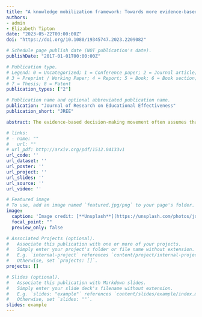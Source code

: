 ```yaml
---
title: "A knowledge mobilization framework: Towards more evidence-based statistical communication practices in education research"
authors: 
- admin
- Elizabeth Tipton
date: "2023-05-22T00:00:00Z"
doi: "https://doi.org/10.1080/19345747.2023.2209082"

# Schedule page publish date (NOT publication's date).
publishDate: "2017-01-01T00:00:00Z"

# Publication type.
# Legend: 0 = Uncategorized; 1 = Conference paper; 2 = Journal article;
# 3 = Preprint / Working Paper; 4 = Report; 5 = Book; 6 = Book section;
# 7 = Thesis; 8 = Patent
publication_types: ["2"]

# Publication name and optional abbreviated publication name.
publication: "Journal of Research on Educational Effectiveness"
publication_short: "JREE"

abstract: The evidence-based decision-making movement often assumes that once evidence is available (e.g., via the What Works Clearinghouse), decision-makers will integrate it into their practice. Research-practice partnership studies have shown this is not always true. In this paper, we argue that instead of assuming research will be useful and used, we should directly study strategies for disseminating evidence and mobilizing knowledge. We present a framework for organizing knowledge mobilization research into three facets: (1) examining norms embedded in evidence we communicate, (2) descriptively understanding how decision-makers reason about this evidence as well as their varied decision-making needs, and (3) prescriptively developing and evaluating communication strategies that facilitate better use of evidence by decision-makers. We delineate this three-faceted framework — normative, descriptive, prescriptive — and demonstrate how it considers the perspectives and priorities of both researchers and decision-makers. Focusing on a case study—of how statistical evidence is conveyed by clearinghouses—we point to existing evidence in education and other fields such as data visualization and cognitive psychology that should inform our communication practices and identify areas where further knowledge mobilization research is needed.

# links:
# - name: ""
#   url: ""
# url_pdf: http://arxiv.org/pdf/1512.04133v1
url_code: ''
url_dataset: ''
url_poster: ''
url_project: ''
url_slides: ''
url_source: ''
url_video: ''

# Featured image
# To use, add an image named `featured.jpg/png` to your page's folder. 
image:
  caption: 'Image credit: [**Unsplash**](https://unsplash.com/photos/jdD8gXaTZsc)'
  focal_point: ""
  preview_only: false

# Associated Projects (optional).
#   Associate this publication with one or more of your projects.
#   Simply enter your project's folder or file name without extension.
#   E.g. `internal-project` references `content/project/internal-project/index.md`.
#   Otherwise, set `projects: []`.
projects: []

# Slides (optional).
#   Associate this publication with Markdown slides.
#   Simply enter your slide deck's filename without extension.
#   E.g. `slides: "example"` references `content/slides/example/index.md`.
#   Otherwise, set `slides: ""`.
slides: example
---
```


